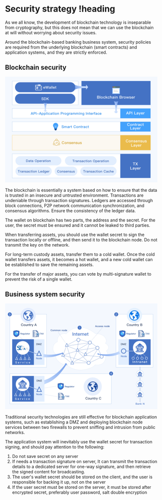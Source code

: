 # Security strategy !heading

As we all know, the development of blockchain technology is inseparable from cryptography, but this does not mean that we can use the blockchain at will without worrying about security issues.

Around the blockchain-based banking business system, security policies are required from the underlying blockchain (smart contracts) and application systems, and they are strictly enforced.

## Blockchain security

![local image](../Images/03_software_architecture.png)

The blockchain is essentially a system based on how to ensure that the data is trusted in an insecure and untrusted environment. Transactions are undeniable through transaction signatures. Ledgers are accessed through block connections, P2P network communication synchronization, and consensus algorithms. Ensure the consistency of the ledger data.

The wallet on blockchain has two parts, the address and the secret. For the user, the secret must be ensured and it cannot be leaked to third parties.

When transferring assets, you should use the wallet secret to sign the transaction locally or offline, and then send it to the blockchain node. Do not transmit the key on the network.

For long-term custody assets, transfer them to a cold wallet. Once the cold wallet transfers assets, it becomes a hot wallet, and a new cold wallet can be established to save the remaining assets.

For the transfer of major assets, you can vote by multi-signature wallet to prevent the risk of a single wallet.

## Business system security

![local image](../Images/02_system_architecture.png)

Traditional security technologies are still effective for blockchain application systems, such as establishing a DMZ and deploying blockchain node services between two firewalls to prevent sniffing and intrusion from public networks.

The application system will inevitably use the wallet secret for transaction signing, and should pay attention to the following:

1. Do not save secret on any server
1. If needs a transaction signature on server,  It can transmit the transaction details to a dedicated server for one-way signature, and then retrieve the signed content for broadcasting.
1. The user's wallet secret should be stored on the client, and the user is responsible for backing it up, not on the server
1. If the user secret must be stored on the server, it must be stored after encrypted secret, preferably user password, salt double encryption
